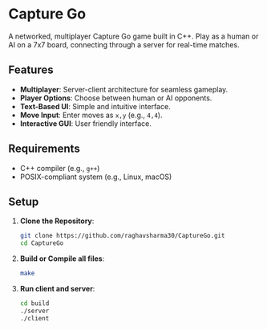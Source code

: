 # Capture Go
 
 A networked, multiplayer Capture Go game built in C++. Play as a human or AI on a 7x7 board, connecting through a server for real-time matches.
 
 ## Features
 - **Multiplayer**: Server-client architecture for seamless gameplay.
 - **Player Options**: Choose between human or AI opponents.
 - **Text-Based UI**: Simple and intuitive interface.
 - **Move Input**: Enter moves as `x,y` (e.g., `4,4`).
 - **Interactive GUI**: User friendly interface.
 
 ## Requirements
 - C++ compiler (e.g., `g++`)
 - POSIX-compliant system (e.g., Linux, macOS)
 
 ## Setup
 1. **Clone the Repository**:
    ```bash
    git clone https://github.com/raghavsharma30/CaptureGo.git
    cd CaptureGo
 2. **Build or Compile all files**:
    ```bash
    make
 3. **Run client and server**:
    ```bash
    cd build
    ./server
    ./client
